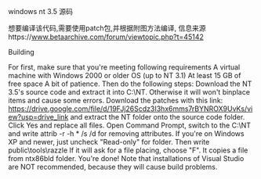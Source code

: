 windows nt 3.5 源码

想要编译该代码,需要使用patch包,并根据附图方法编译,
信息来源https://www.betaarchive.com/forum/viewtopic.php?t=45142

Building

For first, make sure that you're meeting following requirements
A virtual machine with Windows 2000 or older OS (up to NT 3.1)
At least 15 GB of free space
A bit of patience.
Then do the following steps:
Download the NT 3.5's source code and extract it into C:\NT. Otherwise it will won't binplace items and cause some errors.
Download the patches with this link: https://drive.google.com/file/d/19FJj26Scdz3I3hx6mms7rBYNROX9UvKs/view?usp=drive_link and extract the NT folder onto the source code folder. Click Yes and replace all files.
Open Command Prompt, switch to the C:\NT and write attrib -r -h * /s /d for removing attributes. If you're on Windows XP and newer, just uncheck "Read-only" for folder.
Then write public\tools\razzle
If it will ask for a file placing, choose "F". It copies a file from ntx86bld folder.
You're done!
Note that installations of Visual Studio are NOT recommended, because they will cause build problems.


